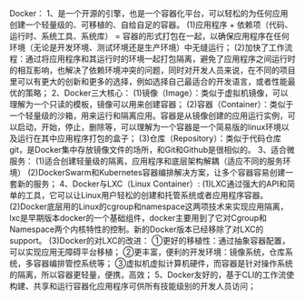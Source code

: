 Docker：
1、是一个开源的引擎，也是一个容器化平台，可以轻松的为任何应用创建一个轻量级的、可移植的、自给自足的容器。
    (1)应用程序 + 依赖项（代码、运行时、系统工具、系统库） = 容器的形式打包在一起，以确保应用程序在任何环境（无论是开发环境、测试环境还是生产环境）中无缝运行；
    (2)加快了工作流程：通过将应用程序和其运行时的环境一起打包隔离，避免了应用程序之间运行时的相互影响，也解决了依赖环境冲突的问题，同时对开发人员来说，在不同的项目里可以有更大的创新和更多的选择，例如选择自己最适合的开发语言，或者性能最优的策略；
2、Docker三大核心：
    (1)镜像（Image）：类似于虚拟机镜像，可以理解为一个只读的模板，镜像可以用来创建容器；
    (2)容器（Container）：类似于一个轻量级的沙箱，用来运行和隔离应用。容器是从镜像创建的应用运行实例，可以启动，开始，停止，删除等，可以理解为一个容器是一个简易版的linux环境以及运行在其中应用程序打包的盒子；
    (3)仓库（Repository）：类似于代码仓库git，是Docker集中存放镜像文件的场所，和Git和Github是很相似的。
3、适合微服务：
    (1)适合创建轻量级的隔离，应用程序和底层架构解耦（适应不同的服务环境）
    (2)DockerSwarm和Kubernetes容器编排解决方案，让多个容器容易创建一套新的服务；
4、Docker与LXC（Linux Container）:
    (1)LXC通过强大的API和简单的工具，它可以让Linux用户轻松的创建和托管系统或者应用程序容器。
    (2)Docker底层用的Linux的cgroup和namespace这两项技术来实现应用隔离，lxc是早期版本docker的一个基础组件，docker主要用到了它对Cgroup和Namespace两个内核特性的控制。新的Docker版本已经移除了对LXC的support。
    (3)Docker的对LXC的改进：
        ①更好的移植性：通过抽象容器配置，可以实现应用无障碍平台移植；
        ②更丰富，便利的开发环境：镜像系统，仓库系统，多容器编排管控系统等；
        ③虚拟机虚拟计算机硬件，而容器是针对操作系统的隔离，所以容器更轻量，便携，高效；
5、Docker友好的，基于CLI的工作流使构建、共享和运行容器化应用程序可供所有技能级别的开发人员访问；